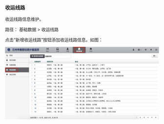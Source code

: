 ### 收运线路

收运线路信息维护。

路径： 基础数据 > 收运线路

点击“新增收运线路”按钮添加收运线路信息。如图：

![收运线路](..\images\收运线路1.jpg)







